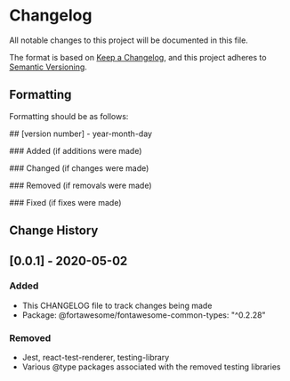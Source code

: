 # Changelog

All notable changes to this project will be documented in this file.

The format is based on [Keep a Changelog](https://keepachangelog.com/en/1.0.0/),
and this project adheres to [Semantic Versioning](https://semver.org/spec/v2.0.0.html).

## Formatting

Formatting should be as follows:

\## [version number] - year-month-day

\### Added (if additions were made)

\### Changed (if changes were made)

\### Removed (if removals were made)

\### Fixed (if fixes were made)

## Change History

## [0.0.1] - 2020-05-02

### Added

- This CHANGELOG file to track changes being made
- Package: @fortawesome/fontawesome-common-types: "^0.2.28"

### Removed

- Jest, react-test-renderer, testing-library
- Various @type packages associated with the removed testing libraries
